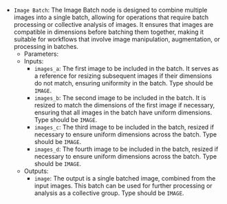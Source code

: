- `Image Batch`: The Image Batch node is designed to combine multiple images into a single batch, allowing for operations that require batch processing or collective analysis of images. It ensures that images are compatible in dimensions before batching them together, making it suitable for workflows that involve image manipulation, augmentation, or processing in batches.
    - Parameters:
    - Inputs:
        - `images_a`: The first image to be included in the batch. It serves as a reference for resizing subsequent images if their dimensions do not match, ensuring uniformity in the batch. Type should be `IMAGE`.
        - `images_b`: The second image to be included in the batch. It is resized to match the dimensions of the first image if necessary, ensuring that all images in the batch have uniform dimensions. Type should be `IMAGE`.
        - `images_c`: The third image to be included in the batch, resized if necessary to ensure uniform dimensions across the batch. Type should be `IMAGE`.
        - `images_d`: The fourth image to be included in the batch, resized if necessary to ensure uniform dimensions across the batch. Type should be `IMAGE`.
    - Outputs:
        - `image`: The output is a single batched image, combined from the input images. This batch can be used for further processing or analysis as a collective group. Type should be `IMAGE`.
